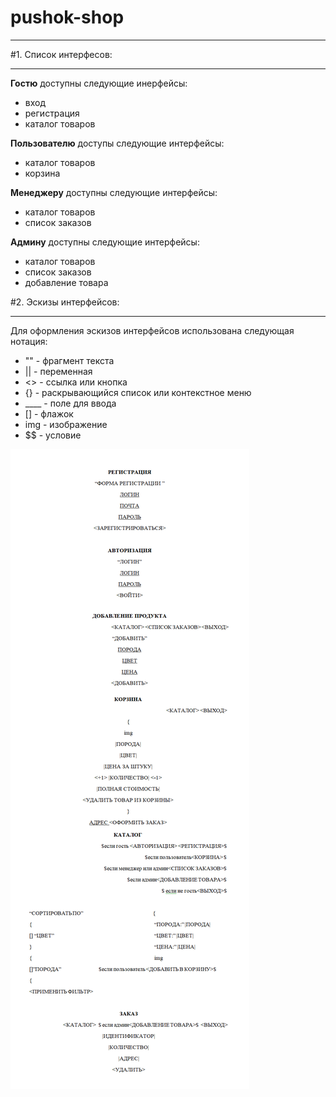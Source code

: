 # pushok-shop
___
#1. Список интерфесов:
___

**Гостю** доступны следующие инерфейсы:
  * вход
  * регистрация
  * каталог товаров

**Пользователю** доступы следующие интерфейсы:
  * каталог товаров
  * корзина

**Менеджеру** доступны следующие интерфейсы:
  * каталог товаров
  * список заказов

**Админу** доступны следующие интерфейсы:
  * каталог товаров
  * список заказов
  * добавление товара

#2. Эскизы интерфейсов:
___

Для оформления эскизов интерфейсов использована следующая нотация:
  * "" - фрагмент текста
  * || - переменная 
  * <> - ссылка или кнопка 
  * {} - раскрывающийся список или контекстное меню
  * ____ - поле для ввода
  * [] - флажок
  * img - изображение
  * $$ - условие

![Эскизы интерфейсов](https://github.com/kolqueqo/demo/blob/96fe234d974eb08152f48c93de1a90255738113a/source_images/%D1%8D%D1%81%D0%BA%D0%B8%D0%B7%D1%8B%20%D0%B8%D0%BD%D1%82%D0%B5%D1%80%D1%84%D0%B5%D0%B9%D1%81%D0%BE%D0%B2.png)
